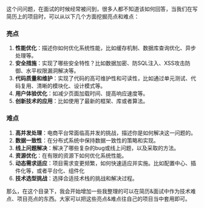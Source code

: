 这个问问题，在面试的时候经常被问到，很多人都不知道该如何回答，当我们在写简历上的项目时，可以从以下几个方面挖掘亮点和难点：

### 亮点
1. **性能优化**：描述你如何优化系统性能，比如缓存机制、数据库查询优化、异步处理等。
2. **安全措施**：实现了哪些安全特性？比如数据加密、防SQL注入、XSS攻击防御、水平权限漏洞解决等。
3. **代码质量和维护**：实现了代码的高可维护性和可读性，比如通过单元测试、代码复用、清晰的模块化、设计模式等。
4. **用户体验优化**：如减少页面加载时间、提高响应速度等。
5. **创新技术的应用**：比如使用了最新的框架、库或者算法。

### 难点
1. **高并发处理**：电商平台常面临高并发的挑战，描述你是如何解决这一问题的。
2. **数据一致性**：在分布式系统中保持数据一致性的策略和实现。
3. **线上问题解决**：解决了哪些复杂的bug或线上问题，以及采取的方法。
4. **资源优化**：在有限的资源下如何优化系统性能。
5. **动态需求适应**：项目需求变更频繁，如何快速适应并实施。比如配置中心、插件化等，或者平台化、组件化
6. **技术选型挑战**：选择合适技术栈的挑战和解决过程。



那么，在这个目录下，我会开始增加一些我整理的可以在简历&面试中作为技术难点、项目亮点的东西。大家可以把这些亮点&难点往自己的项目当中套用即可。

